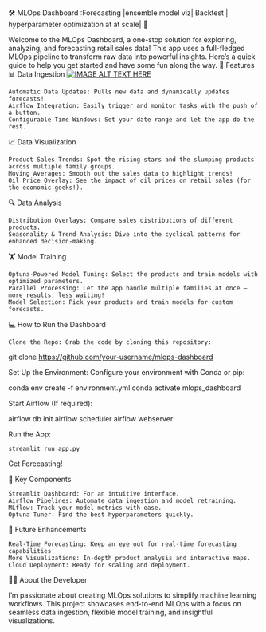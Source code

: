 🛠️ MLOps Dashboard :Forecasting |ensemble model viz| Backtest | hyperparameter optimization at at scale| 🚀

Welcome to the MLOps Dashboard, a one-stop solution for exploring, analyzing, and forecasting retail sales data! This app uses a full-fledged MLOps pipeline to transform raw data into powerful insights. Here’s a quick guide to help you get started and have some fun along the way.
🎉 Features
📊 Data Ingestion
[![IMAGE ALT TEXT HERE](https://img.youtube.com/vi/0WkfnC-rybQ&t/0.jpg)](https://www.youtube.com/watch?v=0WkfnC-rybQ&t=9s)



    Automatic Data Updates: Pulls new data and dynamically updates forecasts!
    Airflow Integration: Easily trigger and monitor tasks with the push of a button.
    Configurable Time Windows: Set your date range and let the app do the rest.

📈 Data Visualization

    Product Sales Trends: Spot the rising stars and the slumping products across multiple family groups.
    Moving Averages: Smooth out the sales data to highlight trends!
    Oil Price Overlay: See the impact of oil prices on retail sales (for the economic geeks!).

🔍 Data Analysis

    Distribution Overlays: Compare sales distributions of different products.
    Seasonality & Trend Analysis: Dive into the cyclical patterns for enhanced decision-making.

🏋️ Model Training

    Optuna-Powered Model Tuning: Select the products and train models with optimized parameters.
    Parallel Processing: Let the app handle multiple families at once — more results, less waiting!
    Model Selection: Pick your products and train models for custom forecasts.

💻 How to Run the Dashboard

    Clone the Repo: Grab the code by cloning this repository:

git clone https://github.com/your-username/mlops-dashboard

Set Up the Environment: Configure your environment with Conda or pip:

conda env create -f environment.yml
conda activate mlops_dashboard

Start Airflow (If required):

airflow db init
airflow scheduler
airflow webserver

Run the App:

    streamlit run app.py

Get Forecasting!

🧩 Key Components

    Streamlit Dashboard: For an intuitive interface.
    Airflow Pipelines: Automate data ingestion and model retraining.
    MLflow: Track your model metrics with ease.
    Optuna Tuner: Find the best hyperparameters quickly.

🤖 Future Enhancements

    Real-Time Forecasting: Keep an eye out for real-time forecasting capabilities!
    More Visualizations: In-depth product analysis and interactive maps.
    Cloud Deployment: Ready for scaling and deployment.

👨‍🔬 About the Developer

I’m passionate about creating MLOps solutions to simplify machine learning workflows. This project showcases end-to-end MLOps with a focus on seamless data ingestion, flexible model training, and insightful visualizations.
